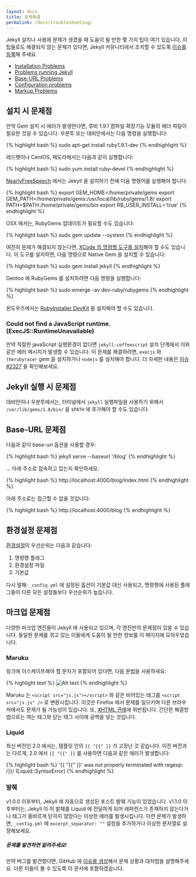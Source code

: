 ```yaml
---
layout: docs
title: 문제해결
permalink: /docs/troubleshooting/
---
```


Jekyll 설치나 사용에 문제가 생겼을 때 도움이 될 만한
몇 가지 팁이 여기 있습니다. 이 팁들로도 해결되지 않는 문제가 있다면,
Jekyll 커뮤니티에서 조치할 수 있도록 [이슈를
등록]({{site.help_url}}/issues/new)해 주세요.

- [Installation Problems](#installation-problems)
- [Problems running Jekyll](#problems-running-jekyll)
- [Base-URL Problems](#base-url-problems)
- [Configuration problems](#configuration-problems)
- [Markup Problems](#markup-problems)

## 설치 시 문제점

만약 Gem 설치 시 에러가 발생한다면,
루비 1.9.1 컴파일 확장기능 모듈의 헤더 파일이 필요한 것일 수 있습니다.
우분투 또는 데비안에서는 다음 명령을 실행합니다:

{% highlight bash %}
sudo apt-get install ruby1.9.1-dev
{% endhighlight %}

레드햇이나 CentOS, 페도라에서는 다음과 같이 실행합니다:

{% highlight bash %}
sudo yum install ruby-devel
{% endhighlight %}

[NearlyFreeSpeech](http://nearlyfreespeech.net/) 에서는 Jekyll 을 설치하기 전에
다음 명령어를 실행해야 합니다:

{% highlight bash %}
export GEM_HOME=/home/private/gems
export GEM_PATH=/home/private/gems:/usr/local/lib/ruby/gems/1.8/
export PATH=$PATH:/home/private/gems/bin
export RB_USER_INSTALL='true'
{% endhighlight %}

OSX 에서는, RubyGems 업데이트가 필요할 수도 있습니다:

{% highlight bash %}
sudo gem update --system
{% endhighlight %}

여전히 문제가 해결되지 않는다면, [XCode 의 명령행 도구를
설치](http://www.zlu.me/ruby/os%20x/gem/mountain%20lion/2012/02/21/install-native-ruby-gem-in-mountain-lion-preview.html)해야
할 수도 있습니다. 이 도구를 설치하면, 다음 명령으로 Native Gem 을 설치할 수 있습니다:

{% highlight bash %}
sudo gem install jekyll
{% endhighlight %}

Gentoo 에 RubyGems 를 설치하려면 다음 명령을 실행합니다:

{% highlight bash %}
sudo emerge -av dev-ruby/rubygems
{% endhighlight %}

윈도우즈에서는 [RubyInstaller
DevKit](https://wiki.github.com/oneclick/rubyinstaller/development-kit) 을 설치해야 할 수도 있습니다.

### Could not find a JavaScript runtime. (ExecJS::RuntimeUnavailable)

만약 적절한 javaScript 실행환경이 없다면 `jekyll-coffeescript` 설치 단계에서
이와 같은 에러 메시지가 발생할 수 있습니다. 이 문제를 해결하려면, `execjs` 와
`therubyracer` gem 을 설치하거나 `nodejs` 를 설치해야 합니다. 더 자세한 내용은
[이슈 #2327](https://github.com/jekyll/jekyll/issues/2327) 을 확인해보세요.

## Jekyll 실행 시 문제점

데비안이나 우분투에서는, 터미널에서 `jekyll` 실행파일을 사용하기 위해서
`/var/lib/gems/1.8/bin/` 을 `$PATH` 에 추가해야 할 수도 있습니다.

## Base-URL 문제점

다음과 같이 base-url 옵션을 사용할 경우:

{% highlight bash %}
jekyll serve --baseurl '/blog'
{% endhighlight %}

… 아래 주소로 접속하고 있는지 확인하세요:

{% highlight bash %}
http://localhost:4000/blog/index.html
{% endhighlight %}

아래 주소로는 접근할 수 없을 것입니다:

{% highlight bash %}
http://localhost:4000/blog
{% endhighlight %}

## 환경설정 문제점

[환경설정](../configuration/)의 우선순위는 다음과 같습니다:


1.  명령행 플래그
2.  환경설정 파일
3.  기본값

다시 말해: `_config.yml` 에 설정된 옵션이 기본값 대신 사용되고,
명령행에 사용된 플래그들이 다른 모든 설정들보다 우선순위가 높습니다.


## 마크업 문제점

다양한 마크업 엔진들이 Jekyll 에 사용되고 있으며, 각 엔진만의 문제점이 있을 수
있습니다. 동일한 문제를 겪고 있는 이들에게 도움이 될 만한 정보를 이 페이지에
모아두었습니다.

### Maruku

링크에 이스케이프해야 할 문자가 포함되어 있다면,
다음 문법을 사용하세요:

{% highlight text %}
![Alt text](http://yuml.me/diagram/class/[Project]->[Task])
{% endhighlight %}

Maruku 는 `<script src="js.js"></script>` 와 같은 비어있는 태그를 `<script
src="js.js" />` 로 변환시킵니다. 이것은 Firefox 에서 문제를 일으키며 다른
브라우저에서도 문제가 될 가능성이 있습니다. 또, [XHTML
관례](http://www.w3.org/TR/xhtml1/#C_3)에 위반됩니다. 간단한 해결방법으로는 여는
태그와 닫는 태그 사이에 공백을 넣는 것입니다.

### Liquid

최신 버전인 2.0 에서는, 템플릿 안의 `{{ "{{" }}` 가 고장난 것 같습니다. 이전
버전과는 다르게, 2.0 에서 `{{ "{{" }}` 를 사용하면 다음과 같은 에러가
발생합니다:

{% highlight bash %}
'{{ "{{" }}' was not properly terminated with regexp: /\}\}/  (Liquid::SyntaxError)
{% endhighlight %}

### 발췌

v1.0.0 이후부터, Jekyll 에 자동으로 생성된 포스트 발췌 기능이 있었습니다. v1.1.0
이후부터는, Jekyll 이 이 발췌를 Liquid 에 전달하게 되어 레퍼런스가 존재하지
않는다거나 태그가 올바르게 닫히지 않았다는 이상한 에러를 발생시킵니다. 이런
문제가 발생하면, `_config.yml` 에 `excerpt_separator: ""` 설정을 추가하거나
이상한 문자열로 설정해보세요.

<div class="note">
  <h5>문제를 발견하면 알려주세요!</h5>
  <p>
  만약 버그를 발견했다면, GitHub 에
  <a href="{{ site.help_url }}/issues/new">이슈를 생성</a>해서 문제 상황과
  대처법을 설명해주세요. 다른 이들이 볼 수 있도록 이 문서에 포함하겠습니다.
  </p>
</div>
